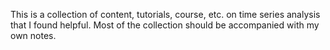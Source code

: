 This is a collection of content, tutorials, course, etc. on time series analysis that I found helpful. Most of the collection should be accompanied with my own notes.